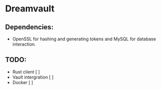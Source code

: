 # Dreamvault

## Dependencies:
- OpenSSL for hashing and generating tokens and MySQL for database interaction.

## TODO:
- Rust client [ ]
- Vault intergration [ ]
- Docker [ ]
